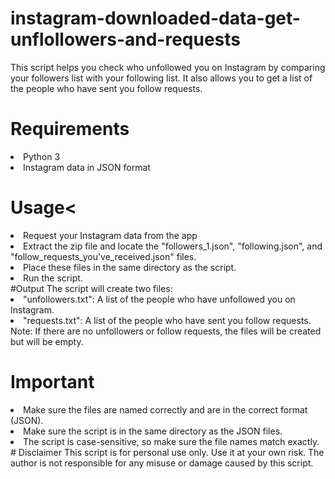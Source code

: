 # instagram-downloaded-data-get-unflollowers-and-requests
This script helps you check who unfollowed you on Instagram by comparing your followers list with your following list. It also allows you to get a list of the people who have sent you follow requests.

# Requirements
<li>Python 3</li>
<li>Instagram data in JSON format</li>

# Usage<
<li>Request your Instagram data from the app</li>
<li>Extract the zip file and locate the "followers_1.json", "following.json", and "follow_requests_you've_received.json" files.</li>
<li>Place these files in the same directory as the script.</li>
<li>Run the script.</li>
#Output
The script will create two files:

<li>"unfollowers.txt": A list of the people who have unfollowed you on Instagram.</li>
<li>"requests.txt": A list of the people who have sent you follow requests.</li>
Note: If there are no unfollowers or follow requests, the files will be created but will be empty.

# Important
<li> Make sure the files are named correctly and are in the correct format (JSON).</li>
<li> Make sure the script is in the same directory as the JSON files.</li>
<li> The script is case-sensitive, so make sure the file names match exactly.</li>
# Disclaimer
This script is for personal use only. Use it at your own risk. The author is not responsible for any misuse or damage caused by this script.
